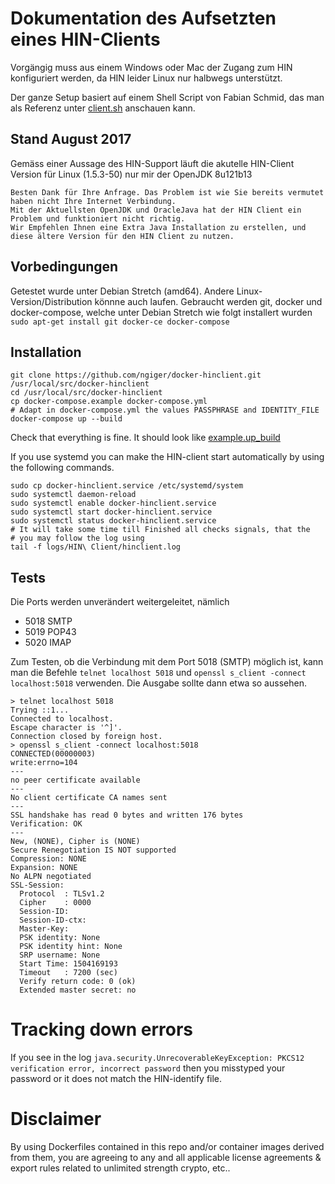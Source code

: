 # Dokumentation des Aufsetzten eines HIN-Clients

Vorgängig muss aus einem Windows oder Mac der Zugang zum HIN konfiguriert werden, da HIN leider Linux nur halbwegs unterstützt.

Der ganze Setup basiert auf einem Shell Script von Fabian Schmid, das man als Referenz unter [client.sh](client.sh) anschauen kann.

## Stand August 2017

Gemäss einer Aussage des HIN-Support läuft die akutelle HIN-Client Version für Linux (1.5.3-50) nur mir der OpenJDK 8u121b13

    Besten Dank für Ihre Anfrage. Das Problem ist wie Sie bereits vermutet haben nicht Ihre Internet Verbindung.
    Mit der Aktuellsten OpenJDK und OracleJava hat der HIN Client ein Problem und funktioniert nicht richtig.
    Wir Empfehlen Ihnen eine Extra Java Installation zu erstellen, und diese ältere Version für den HIN Client zu nutzen.

## Vorbedingungen

Getestet wurde unter Debian Stretch (amd64). Andere Linux-Version/Distribution könnne auch laufen. Gebraucht werden git, docker und docker-compose, welche unter Debian Stretch wie folgt installert wurden `sudo apt-get install git docker-ce docker-compose`

## Installation

    git clone https://github.com/ngiger/docker-hinclient.git /usr/local/src/docker-hinclient
    cd /usr/local/src/docker-hinclient
    cp docker-compose.example docker-compose.yml
    # Adapt in docker-compose.yml the values PASSPHRASE and IDENTITY_FILE
    docker-compose up --build
    
Check that everything is fine. It should look like [example.up_build](example.up_build) 

If you use systemd you can make the HIN-client start automatically by using the following commands.

    sudo cp docker-hinclient.service /etc/systemd/system
    sudo systemctl daemon-reload
    sudo systemctl enable docker-hinclient.service
    sudo systemctl start docker-hinclient.service
    sudo systemctl status docker-hinclient.service 
    # It will take some time till Finished all checks signals, that the
    # you may follow the log using
    tail -f logs/HIN\ Client/hinclient.log 


## Tests

Die Ports werden unverändert weitergeleitet, nämlich
* 5018 SMTP
* 5019 POP43
* 5020 IMAP

Zum Testen, ob die Verbindung mit dem Port 5018 (SMTP) möglich ist, kann man die Befehle `telnet localhost 5018` und `openssl s_client -connect localhost:5018` verwenden. Die Ausgabe sollte dann etwa so aussehen.

    > telnet localhost 5018
    Trying ::1...
    Connected to localhost.
    Escape character is '^]'.
    Connection closed by foreign host.
    > openssl s_client -connect localhost:5018
    CONNECTED(00000003)
    write:errno=104
    ---
    no peer certificate available
    ---
    No client certificate CA names sent
    ---
    SSL handshake has read 0 bytes and written 176 bytes
    Verification: OK
    ---
    New, (NONE), Cipher is (NONE)
    Secure Renegotiation IS NOT supported
    Compression: NONE
    Expansion: NONE
    No ALPN negotiated
    SSL-Session:
      Protocol  : TLSv1.2
      Cipher    : 0000
      Session-ID: 
      Session-ID-ctx: 
      Master-Key: 
      PSK identity: None
      PSK identity hint: None
      SRP username: None
      Start Time: 1504169193
      Timeout   : 7200 (sec)
      Verify return code: 0 (ok)
      Extended master secret: no

# Tracking down errors

If you see in the log `java.security.UnrecoverableKeyException: PKCS12 verification error, incorrect password` then you misstyped your password or it does not match the HIN-identify file.

# Disclaimer

By using Dockerfiles contained in this repo and/or container images derived from them, you are agreeing to any and all applicable license agreements & export rules related to unlimited strength crypto, etc..
